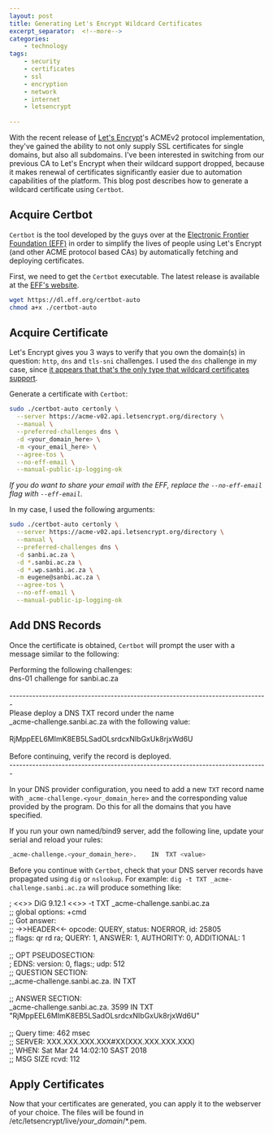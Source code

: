 ```yaml
---
layout: post
title: Generating Let's Encrypt Wildcard Certificates
excerpt_separator:  <!--more-->
categories:
    - technology
tags:
    - security
    - certificates
    - ssl
    - encryption
    - network
    - internet
    - letsencrypt
    
---
```

With the recent release of [Let's Encrypt](https://letsencrypt.org/)'s ACMEv2 protocol implementation, they've gained the ability to not only supply SSL certificates for single domains, but also all subdomains. I've been interested in switching from our previous CA to Let's Encrypt when their wildcard support dropped, because it makes renewal of certificates significantly easier due to automation capabilities of the platform. This blog post describes how to generate a wildcard certificate using `Certbot`.

<!--more-->
## Acquire Certbot
`Certbot` is the tool developed by the guys over at the [Electronic Frontier Foundation (EFF)](https://www.eff.org/) in order to simplify the lives of people using Let's Encrypt (and other ACME protocol based CAs) by automatically fetching and deploying certificates.

First, we need to get the `Certbot` executable. The latest release is available at the [EFF's website](https://dl.eff.org/certbot-auto).

```bash
wget https://dl.eff.org/certbot-auto
chmod a+x ./certbot-auto
```

## Acquire Certificate
Let's Encrypt gives you 3 ways to verify that you own the domain(s) in question: `http`, `dns` and `tls-sni` challenges. I used the `dns` challenge in my case, since [it appears that that's the only type that wildcard certificates support](https://community.letsencrypt.org/t/acme-v2-and-wildcard-certificate-support-is-live/55579).

Generate a certificate with `Certbot`:
```bash
sudo ./certbot-auto certonly \
  --server https://acme-v02.api.letsencrypt.org/directory \
  --manual \
  --preferred-challenges dns \
  -d <your_domain_here> \
  -m <your_email_here> \
  --agree-tos \
  --no-eff-email \
  --manual-public-ip-logging-ok
```
_If you do want to share your email with the EFF, replace the `--no-eff-email` flag with `--eff-email`._

In my case, I used the following arguments:
```bash
sudo ./certbot-auto certonly \
  --server https://acme-v02.api.letsencrypt.org/directory \
  --manual \
  --preferred-challenges dns \
  -d sanbi.ac.za \
  -d *.sanbi.ac.za \
  -d *.wp.sanbi.ac.za \
  -m eugene@sanbi.ac.za \
  --agree-tos \
  --no-eff-email \
  --manual-public-ip-logging-ok
```

## Add DNS Records
Once the certificate is obtained, `Certbot` will prompt the user with a message similar to the following:

<div class="message">
Performing the following challenges:<br/>
dns-01 challenge for sanbi.ac.za<br/><br/>
-------------------------------------------------------------------------------<br/>
Please deploy a DNS TXT record under the name<br/>
_acme-challenge.sanbi.ac.za with the following value:<br/>
<br/>
RjMppEEL6MImK8EB5LSadOLsrdcxNIbGxUk8rjxWd6U<br/>
<br/>
Before continuing, verify the record is deployed.<br/>
-------------------------------------------------------------------------------
</div>

In your DNS provider configuration, you need to add a new `TXT` record name with `_acme-challenge.<your_domain_here>` and the corresponding value provided by the program. Do this for all the domains that you have specified.

If you run your own named/bind9 server, add the following line, update your serial and reload your rules:
```bash
_acme-challenge.<your_domain_here>.    IN  TXT <value>
```

Before you continue with `Certbot`, check that your DNS server records have propagated using `dig` or `nslookup`. For example: `dig -t TXT _acme-challenge.sanbi.ac.za` will produce something like:

<div class="message">
; <<>> DiG 9.12.1 <<>> -t TXT _acme-challenge.sanbi.ac.za<br />
;; global options: +cmd<br />
;; Got answer:<br />
;; ->>HEADER<<- opcode: QUERY, status: NOERROR, id: 25805<br />
;; flags: qr rd ra; QUERY: 1, ANSWER: 1, AUTHORITY: 0, ADDITIONAL: 1<br />
<br />
;; OPT PSEUDOSECTION:<br />
; EDNS: version: 0, flags:; udp: 512<br />
;; QUESTION SECTION:<br />
;_acme-challenge.sanbi.ac.za.	IN	TXT<br />
<br />
;; ANSWER SECTION:<br />
_acme-challenge.sanbi.ac.za. 3599 IN	TXT	"RjMppEEL6MImK8EB5LSadOLsrdcxNIbGxUk8rjxWd6U"<br />
<br />
;; Query time: 462 msec<br />
;; SERVER: XXX.XXX.XXX.XXX#XX(XXX.XXX.XXX.XXX)<br />
;; WHEN: Sat Mar 24 14:02:10 SAST 2018<br />
;; MSG SIZE  rcvd: 112<br />
</div>

## Apply Certificates
Now that your certificates are generated, you can apply it to the webserver of your choice. The files will be found in /etc/letsencrypt/live/_your\_domain_/*.pem.
